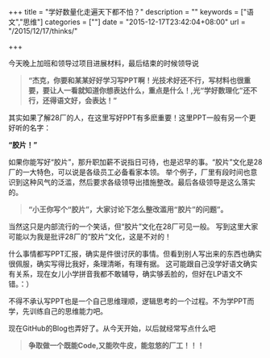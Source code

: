 +++
title = "学好数量化走遍天下都不怕？"
description = ""
keywords = ["语文","思维"]
categories = [""]
date = "2015-12-17T23:42:04+08:00"
url = "/2015/12/17/thinks/"

+++


今天晚上加班和领导过项目进展材料，最后结束的时候领导说

<!--more-->

>**“杰克，你要和某某好好学习写PPT啊！光技术好还不行，写材料也很重要，要让人一看就知道你想表达什么，重点是什么！,光“学好数理化”还不行，还得语文好，会表达！”**

其实如果了解28厂的人，在这里写好PPT有多麽重要！这里PPT一般有另一个更好听的名字：

**“胶片！”**

如果你能写好“胶片”，那升职加薪不说指日可待，也是迟早的事。“胶片”文化是28厂的一大特色，可以说是各级员工必备看家本领。
举个例子，厂里有段时间也意识到这种风气的泛滥，然后要求各级领导出措施整改。最后各级领导是这么落实的。

>**“小王你写个“胶片”，大家讨论下怎么整改滥用“胶片”的问题”。**

当然这只是内部流行的一个笑话，但“胶片”文化在28厂可见一般。
写到这里大家可能以为我是批评28厂的“胶片”文化，这是不对的！

什么事情都写PPT汇报，确实是件很讨厌的事情。但看到别人写出来的东西也确实很佩服，确实写得比我好，条理清晰，有理有据。
这可能跟自己没学好语文确实有关系，现在女儿小学拼音我都不敢辅导，确实够丢脸的，但好在LP语文不错。：）

不得不承认写PPT也是一个自己思维理顺，逻辑思考的一个过程。不为学PPT而学，先训练自己的思维能力吧。

现在GitHub的Blog也弄好了。从今天开始，以后就经常写点什么吧

>**争取做一个既能Code,又能吹牛皮，能忽悠的厂工！！！**
	